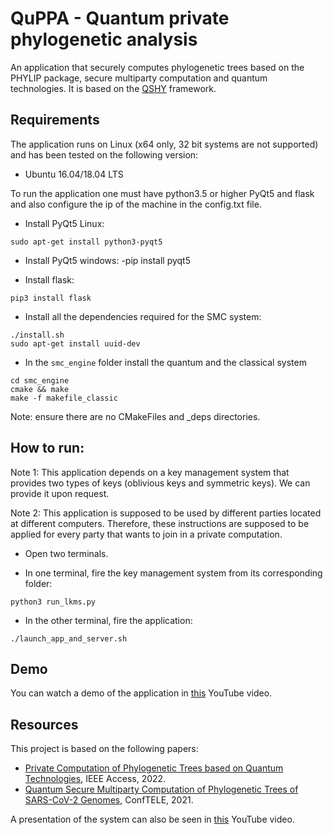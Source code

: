 # QuPPA - Quantum private phylogenetic analysis

An application that securely computes phylogenetic trees based on the PHYLIP package, secure multiparty computation and quantum technologies. It is based on the [QSHY](https://github.com/manel1874/QSHY/tree/dev-cq-phylip) framework.


## Requirements

The application runs on Linux (x64 only, 32 bit systems are not supported) and has been tested on the following version:

- Ubuntu 16.04/18.04 LTS

To run the application one must have python3.5 or higher PyQt5 and flask and also configure the ip of the machine in the config.txt file.

- Install PyQt5 Linux:
```
sudo apt-get install python3-pyqt5
````

- Install PyQt5 windows:
-pip install pyqt5

- Install flask:
```
pip3 install flask
```

- Install all the dependencies required for the SMC system:
```
./install.sh
sudo apt-get install uuid-dev
```

- In the `smc_engine` folder install the quantum and the classical system
```
cd smc_engine
cmake && make
make -f makefile_classic
```
Note: ensure there are no CMakeFiles and _deps directories.



## How to run:

Note 1: This application depends on a key management system that provides two types of keys (oblivious keys and symmetric keys). We can provide it upon request.

Note 2: This application is supposed to be used by different parties located at different computers. Therefore, these instructions are supposed to be applied for every party that wants to join in a private computation.

- Open two terminals.

- In one terminal, fire the key management system from its corresponding folder:
```
python3 run_lkms.py
``` 

- In the other terminal, fire the application:
```
./launch_app_and_server.sh
```

## Demo

You can watch a demo of the application in [this](https://www.youtube.com/watch?v=gPAPgZYbd8E) YouTube video.

## Resources

This project is based on the following papers:

- [Private Computation of Phylogenetic Trees based on Quantum Technologies](https://ieeexplore.ieee.org/document/9732453), IEEE Access, 2022.
- [Quantum Secure Multiparty Computation of Phylogenetic Trees of SARS-CoV-2 Genomes](https://ieeexplore.ieee.org/document/9435479), ConfTELE, 2021.

A presentation of the system can also be seen in [this](https://youtu.be/k_W8_pxNQm8) YouTube video.


